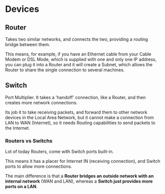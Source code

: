 # Devices

## Router

Takes two similar networks, and connects the two, providing a routing bridge between them.

This means, for example, if you have an Ethernet cable from your Cable Modem or DSL Mode, which is supplied with one and only one IP address, you can plug it into a Router and it will create a Subnet, which allows the Router to share the single connection to several machines.

## Switch

Port Multiplier. It takes a 'handoff' connection, like a Router, and then creates more network connections.

Its job it to take receiving packets, and forward them to other network devices in the Local Area Network, but it cannot make a connection from LAN to WAN (Internet), so it needs Routing capabilities to send packets to the Internet.

### Routers vs Switchs

Lot of today Routers, come with Switch ports built-in.

This means it has a placer for Internet IN (receiving connection), and Switch ports to allow more connections.

The main difference is that a __Router bridges an outside network with an internal network__ (WAN and LAN), whereas a __Switch just provides more ports on a LAN__.
